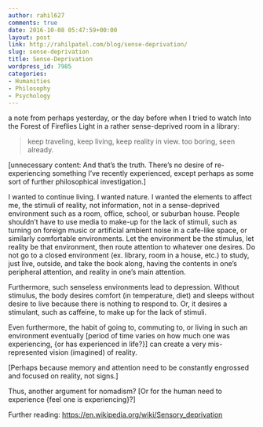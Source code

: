 ```yaml
---
author: rahil627
comments: true
date: 2016-10-08 05:47:59+00:00
layout: post
link: http://rahilpatel.com/blog/sense-deprivation/
slug: sense-deprivation
title: Sense-Deprivation
wordpress_id: 7985
categories:
- Humanities
- Philosophy
- Psychology
---
```


a note from perhaps yesterday, or the day before when I tried to watch Into the Forest of Fireflies Light in a rather sense-deprived room in a library:



<blockquote>keep traveling, keep living, keep reality in view.
too boring, seen already.</blockquote>



[unnecessary content: And that’s the truth. There’s no desire of re-experiencing something I’ve recently experienced, except perhaps as some sort of further philosophical investigation.]

I wanted to continue living. I wanted nature. I wanted the elements to affect me, the stimuli of reality, not information, not in a sense-deprived environment such as a room, office, school, or suburban house. People shouldn’t have to use media to make-up for the lack of stimuli, such as turning on foreign music or artificial ambient noise in a cafe-like space, or similarly comfortable environments. Let the environment be the stimulus, let reality be that environment, then route attention to whatever one desires. Do not go to a closed environment (ex. library, room in a house, etc.) to study, just live, outside, and take the book along, having the contents in one’s peripheral attention, and reality in one’s main attention.

Furthermore, such senseless environments lead to depression. Without stimulus, the body desires comfort (in temperature, diet) and sleeps without desire to live because there is nothing to respond to. Or, it desires a stimulant, such as caffeine, to make up for the lack of stimuli.

Even furthermore, the habit of going to, commuting to, or living in such an environment eventually [period of time varies on how much one was experiencing, {or has experienced in life?}] can create a very mis-represented vision (imagined) of reality.

[Perhaps because memory and attention need to be constantly engrossed and focused on reality, not signs.]

Thus, another argument for nomadism? [Or for the human need to experience {feel one is experiencing}?]

Further reading:
https://en.wikipedia.org/wiki/Sensory_deprivation
